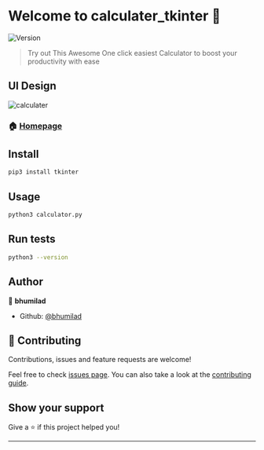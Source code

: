 # Welcome to calculater_tkinter 👋
![Version](https://img.shields.io/badge/version-2.0-blue.svg?cacheSeconds=2592000)

> Try out This Awesome One click easiest Calculator to boost your productivity with ease
## UI Design
![calculater](https://user-images.githubusercontent.com/70130258/117565322-2e366380-b0ce-11eb-9565-0146d8124c18.png) 
### 🏠 [Homepage](https://github.com/bhumilad/calculater_tkinter)

## Install

```sh
pip3 install tkinter
```

## Usage

```sh
python3 calculator.py
```

## Run tests

```sh
python3 --version
```

## Author

👤 **bhumilad**

* Github: [@bhumilad](https://github.com/bhumilad)

## 🤝 Contributing

Contributions, issues and feature requests are welcome!

Feel free to check [issues page](https://github.com/bhumilad/calculater_tkinter/issues). You can also take a look at the [contributing guide](https://github.com/bhumilad/calculater_tkinter/pulls).

## Show your support

Give a ⭐️ if this project helped you!


***
